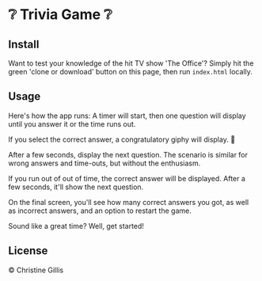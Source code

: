 # :grey_question: Trivia Game :grey_question:
 

## Install
Want to test your knowledge of the hit TV show 'The Office'? Simply hit the green 'clone or download' button on this page, then run ```index.html``` locally.

## Usage

Here's how the app runs: 
A timer will start, then one question will display until you answer it or the time runs out.

If you select the correct answer, a congratulatory giphy will display. :tada:

After a few seconds, display the next question.
The scenario is similar for wrong answers and time-outs, but without the enthusiasm.

If you run out of out of time, the correct answer will be displayed. After a few seconds, it'll show the next question.

On the final screen, you'll see how many correct answers you got, as well as incorrect answers, and an option to restart the game.

Sound like a great time? Well, get started!


## License

© Christine Gillis
